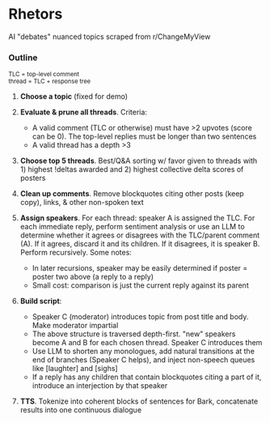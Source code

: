 # Rhetors
AI "debates" nuanced topics scraped from r/ChangeMyView

### Outline
<sub>TLC = top-level comment   
thread = TLC + response tree</sub>
1. **Choose a topic** (fixed for demo)
2. **Evaluate & prune all threads**. Criteria:
	- A valid comment (TLC or otherwise) must have >2 upvotes (score can be 0). The top-level replies must be longer than two sentences
	- A valid thread has a depth >3
2. **Choose top 5 threads**. Best/Q&A sorting w/ favor given to threads with 1) highest !deltas awarded and 2) highest collective delta scores of posters

3. **Clean up comments**. Remove blockquotes citing other posts (keep copy), links, & other non-spoken text
4. **Assign speakers**. For each thread: speaker A is assigned the TLC.
   For each immediate reply, perform sentiment analysis or use an LLM to determine whether it agrees or disagrees with the TLC/parent comment (A).
   If it agrees, discard it and its children. If it disagrees, it is speaker B.
   Perform recursively. Some notes:
    - In later recursions, speaker may be easily determined if poster = poster two above (a reply to a reply)
   - Small cost: comparison is just the current reply against its parent

5. **Build script**:
   - Speaker C (moderator) introduces topic from post title and body. Make moderator impartial
   - The above structure is traversed depth-first. "new" speakers become A and B for each chosen thread. Speaker C introduces them
   - Use LLM to shorten any monologues, add natural transitions at the end of branches (Speaker C helps), and inject non-speech queues like [laughter] and [sighs]
   - If a reply has any children that contain blockquotes citing a part of it, introduce an interjection by that speaker
6. **TTS**. Tokenize into coherent blocks of sentences for Bark, concatenate results into one continuous dialogue
